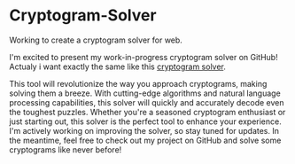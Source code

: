 # Cryptogram-Solver
Working to create a cryptogram solver for web.


I'm excited to present my work-in-progress cryptogram solver on GitHub! Actualy i want exactly the same like this [cryptogram solver](https://cryptoquipsanswer.com/cryptogram-solver/).

This tool will revolutionize the way you approach cryptograms, making solving them a breeze. With cutting-edge algorithms and natural language processing capabilities, this solver will quickly and accurately decode even the toughest puzzles. Whether you're a seasoned cryptogram enthusiast or just starting out, this solver is the perfect tool to enhance your experience. I'm actively working on improving the solver, so stay tuned for updates. In the meantime, feel free to check out my project on GitHub and solve some cryptograms like never before!
